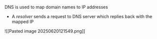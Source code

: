 DNS is used to map domain names to IP addresses
- A *resolver* sends a request to DNS server which replies back with the mapped IP

![[Pasted image 20250620121549.png]]